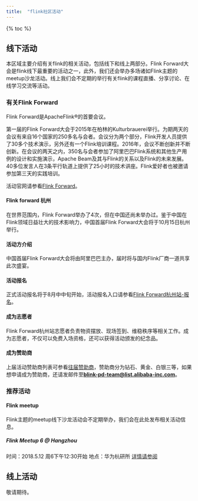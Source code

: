 ```yaml
---
title:  "flink社区活动"
---
```


{% toc %}

## 线下活动

本区域主要介绍有关flink的相关活动，包括线下和线上两部分。Flink Forward大会是flink线下最重要的活动之一，此外，我们还会举办多场诸如Flink主题的meetup沙龙活动。线上我们会不定期的举行有关flink的课程直播、分享讨论、在线学习交流等活动。

###  有关Flink Forward
Flink Forward是ApacheFlink®的首要会议。

第一届的Flink Forward大会于2015年在柏林的Kulturbrauerei举行。为期两天的会议有来自16个国家的250多名与会者。会议分为两个部分，Flink开发人员提供了30多个技术演示，另外还有一个Flink培训课程。2016年，会议不断创新并不断创新。在会议的两天之内，350名与会者参加了阿里巴巴Flink系统和其他生产用例的设计和实施演示，Apache Beam及其与Flink的关系以及Flink的未来发展。40多位发言人在3条平行轨道上提供了25小时的技术讲座。Flink爱好者也被邀请参加第三天的实践培训。

活动官网请参看[Flink Forward][1]。

####  Flink forward 杭州
在世界范围内，Flink Forward举办了4次，但在中国还尚未举办过。鉴于中国在Flink领域日益壮大的技术影响力，中国首届Flink Forward大会将于10月15日杭州举行。

####  活动方介绍
中国首届Flink Forward大会将由阿里巴巴主办，届时将与国内Flink厂商一道共享此次盛宴。

####  活动报名
正式活动报名将于8月中中旬开始，活动报名入口请参看[Flink Forward杭州站-报名][2]。

####  成为志愿者
Flink Forward杭州站志愿者负责物资摆放、现场签到、维稳秩序等相关工作。成为志愿者，不仅可以免费入场资格，还可以获得活动颁发的纪念品。

####  成为赞助商
上届活动赞助商列表可参看[往届赞助商][3]，赞助商分为钻石、黄金、白银三等，如果想申请成为赞助商，还请发邮件至**blink-pd-team@list.alibaba-inc.com**。

###  推荐活动

####  Flink meetup
 Flink主题的meetup线下沙龙活动会不定期举办，我们会在此处发布相关活动信息。

##### Flink Meetup 6 @ Hangzhou
时间：2018.5.12 周6下午12:30开始
地点：华为杭研所
[详情请参阅][4]

##  线上活动
敬请期待。


[1]:https://flink-forward.org
[2]:https://www.baidu.com
[3]:https://sf-2018.flink-forward.org/sponsors/
[4]:https://www.meetup.com/Hangzhou-Apache-Spark-Meetup/events/249424093/
